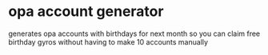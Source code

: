 # opa account generator

generates opa accounts with birthdays for next month so you can claim free birthday gyros without having to make 10 accounts manually